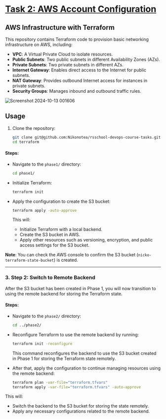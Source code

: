 # [Task 2: AWS Account Configuration](https://github.com/rolling-scopes-school/tasks/blob/master/devops/modules/1_basic-configuration/task_2.md)


## AWS Infrastructure with Terraform

This repository contains Terraform code to provision basic networking infrastructure on AWS, including:

- **VPC**: A Virtual Private Cloud to isolate resources.
- **Public Subnets**: Two public subnets in different Availability Zones (AZs).
- **Private Subnets**: Two private subnets in different AZs.
- **Internet Gateway**: Enables direct access to the Internet for public subnets.
- **NAT Gateway**: Provides outbound Internet access for instances in private subnets.
- **Security Groups**: Manages inbound and outbound traffic rules.

![Screenshot 2024-10-13 001606](https://github.com/user-attachments/assets/23824eb6-a048-482e-830e-be096aaacaab)


## Usage

1. Clone the repository:
   ```bash
   git clone git@github.com:Nikonotea/rsschool-devops-course-tasks.git
   cd terraform


#### Steps:
- Navigate to the `phase1/` directory:

  ```bash
  cd phase1/
  ```

- Initialize Terraform:

  ```bash
  terraform init
  ```

- Apply the configuration to create the S3 bucket:

  ```bash
  terraform apply -auto-approve
  ```

  This will:
  - Initialize Terraform with a local backend.
  - Create the S3 bucket in AWS.
  - Apply other resources such as versioning, encryption, and public access settings for the S3 bucket.

**Note**: You can check the AWS console to confirm the S3 bucket (`nicko-terraform-state-bucket`) is created.

---

### 3. Step 2: Switch to Remote Backend

After the S3 bucket has been created in Phase 1, you will now transition to using the remote backend for storing the Terraform state.

#### Steps:
- Navigate to the `phase2/` directory:

  ```bash
  cd ../phase2/
  ```

- Reconfigure Terraform to use the remote backend by running:

  ```bash
  terraform init -reconfigure
  ```

  This command reconfigures the backend to use the S3 bucket created in Phase 1 for storing the Terraform state remotely.

- After that, apply the configuration to continue managing resources using the remote backend:

  ```bash
  terraform plan -var-file="terraform.tfvars"
  terraform apply -var-file="terraform.tfvars" -auto-approve
  ```

This will:
- Switch the backend to the S3 bucket for storing the state remotely.
- Apply any necessary configurations related to the remote backend.
